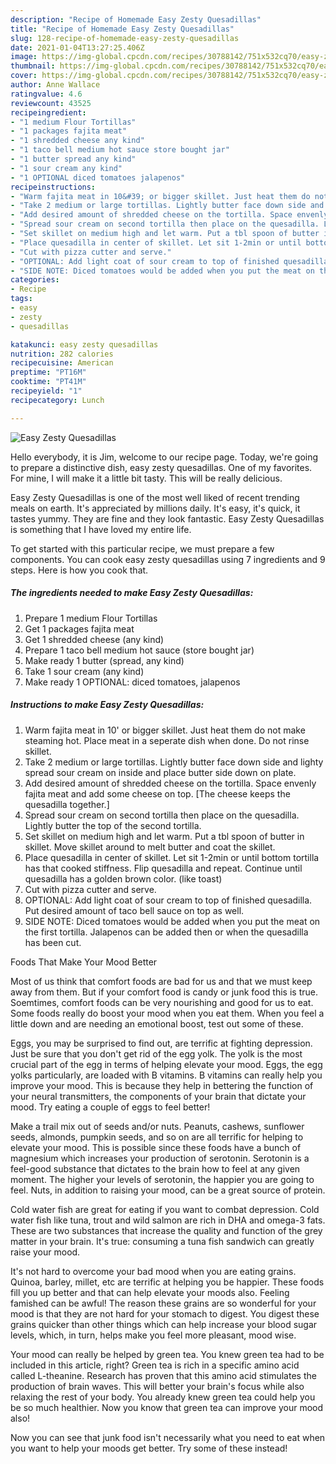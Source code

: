 ```yaml
---
description: "Recipe of Homemade Easy Zesty Quesadillas"
title: "Recipe of Homemade Easy Zesty Quesadillas"
slug: 128-recipe-of-homemade-easy-zesty-quesadillas
date: 2021-01-04T13:27:25.406Z
image: https://img-global.cpcdn.com/recipes/30788142/751x532cq70/easy-zesty-quesadillas-recipe-main-photo.jpg
thumbnail: https://img-global.cpcdn.com/recipes/30788142/751x532cq70/easy-zesty-quesadillas-recipe-main-photo.jpg
cover: https://img-global.cpcdn.com/recipes/30788142/751x532cq70/easy-zesty-quesadillas-recipe-main-photo.jpg
author: Anne Wallace
ratingvalue: 4.6
reviewcount: 43525
recipeingredient:
- "1 medium Flour Tortillas"
- "1 packages fajita meat"
- "1 shredded cheese any kind"
- "1 taco bell medium hot sauce store bought jar"
- "1 butter spread any kind"
- "1 sour cream any kind"
- "1 OPTIONAL diced tomatoes jalapenos"
recipeinstructions:
- "Warm fajita meat in 10&#39; or bigger skillet. Just heat them do not make steaming hot. Place meat in a seperate dish when done. Do not rinse skillet."
- "Take 2 medium or large tortillas. Lightly butter face down side and lighty spread sour cream on inside and place butter side down on plate."
- "Add desired amount of shredded cheese on the tortilla. Space envenly fajita meat and add some cheese on top. [The cheese keeps the quesadilla together.]"
- "Spread sour cream on second tortilla then place on the quesadilla. Lightly butter the top of the second tortilla."
- "Set skillet on medium high and let warm. Put a tbl spoon of butter in skillet. Move skillet around to melt butter and coat the skillet."
- "Place quesadilla in center of skillet. Let sit 1-2min or until bottom tortilla has that cooked stiffness. Flip quesadilla and repeat. Continue until quesadilla has a golden brown color. (like toast)"
- "Cut with pizza cutter and serve."
- "OPTIONAL: Add light coat of sour cream to top of finished quesadilla. Put desired amount of taco bell sauce on top as well."
- "SIDE NOTE: Diced tomatoes would be added when you put the meat on the first tortilla. Jalapenos can be added then or when the quesadilla has been cut."
categories:
- Recipe
tags:
- easy
- zesty
- quesadillas

katakunci: easy zesty quesadillas 
nutrition: 282 calories
recipecuisine: American
preptime: "PT16M"
cooktime: "PT41M"
recipeyield: "1"
recipecategory: Lunch

---
```



![Easy Zesty Quesadillas](https://img-global.cpcdn.com/recipes/30788142/751x532cq70/easy-zesty-quesadillas-recipe-main-photo.jpg)

Hello everybody, it is Jim, welcome to our recipe page. Today, we're going to prepare a distinctive dish, easy zesty quesadillas. One of my favorites. For mine, I will make it a little bit tasty. This will be really delicious.



Easy Zesty Quesadillas is one of the most well liked of recent trending meals on earth. It's appreciated by millions daily. It's easy, it's quick, it tastes yummy. They are fine and they look fantastic. Easy Zesty Quesadillas is something that I have loved my entire life.


To get started with this particular recipe, we must prepare a few components. You can cook easy zesty quesadillas using 7 ingredients and 9 steps. Here is how you cook that.

<!--inarticleads1-->

##### The ingredients needed to make Easy Zesty Quesadillas:

1. Prepare 1 medium Flour Tortillas
1. Get 1 packages fajita meat
1. Get 1 shredded cheese (any kind)
1. Prepare 1 taco bell medium hot sauce (store bought jar)
1. Make ready 1 butter (spread, any kind)
1. Take 1 sour cream (any kind)
1. Make ready 1 OPTIONAL: diced tomatoes, jalapenos




<!--inarticleads2-->

##### Instructions to make Easy Zesty Quesadillas:

1. Warm fajita meat in 10&#39; or bigger skillet. Just heat them do not make steaming hot. Place meat in a seperate dish when done. Do not rinse skillet.
1. Take 2 medium or large tortillas. Lightly butter face down side and lighty spread sour cream on inside and place butter side down on plate.
1. Add desired amount of shredded cheese on the tortilla. Space envenly fajita meat and add some cheese on top. [The cheese keeps the quesadilla together.]
1. Spread sour cream on second tortilla then place on the quesadilla. Lightly butter the top of the second tortilla.
1. Set skillet on medium high and let warm. Put a tbl spoon of butter in skillet. Move skillet around to melt butter and coat the skillet.
1. Place quesadilla in center of skillet. Let sit 1-2min or until bottom tortilla has that cooked stiffness. Flip quesadilla and repeat. Continue until quesadilla has a golden brown color. (like toast)
1. Cut with pizza cutter and serve.
1. OPTIONAL: Add light coat of sour cream to top of finished quesadilla. Put desired amount of taco bell sauce on top as well.
1. SIDE NOTE: Diced tomatoes would be added when you put the meat on the first tortilla. Jalapenos can be added then or when the quesadilla has been cut.




Foods That Make Your Mood Better


Most of us think that comfort foods are bad for us and that we must keep away from them. But if your comfort food is candy or junk food this is true. Soemtimes, comfort foods can be very nourishing and good for us to eat. Some foods really do boost your mood when you eat them. When you feel a little down and are needing an emotional boost, test out some of these.

Eggs, you may be surprised to find out, are terrific at fighting depression. Just be sure that you don't get rid of the egg yolk. The yolk is the most crucial part of the egg in terms of helping elevate your mood. Eggs, the egg yolks particularly, are loaded with B vitamins. B vitamins can really help you improve your mood. This is because they help in bettering the function of your neural transmitters, the components of your brain that dictate your mood. Try eating a couple of eggs to feel better!

Make a trail mix out of seeds and/or nuts. Peanuts, cashews, sunflower seeds, almonds, pumpkin seeds, and so on are all terrific for helping to elevate your mood. This is possible since these foods have a bunch of magnesium which increases your production of serotonin. Serotonin is a feel-good substance that dictates to the brain how to feel at any given moment. The higher your levels of serotonin, the happier you are going to feel. Nuts, in addition to raising your mood, can be a great source of protein.

Cold water fish are great for eating if you want to combat depression. Cold water fish like tuna, trout and wild salmon are rich in DHA and omega-3 fats. These are two substances that increase the quality and function of the grey matter in your brain. It's true: consuming a tuna fish sandwich can greatly raise your mood. 

It's not hard to overcome your bad mood when you are eating grains. Quinoa, barley, millet, etc are terrific at helping you be happier. These foods fill you up better and that can help elevate your moods also. Feeling famished can be awful! The reason these grains are so wonderful for your mood is that they are not hard for your stomach to digest. You digest these grains quicker than other things which can help increase your blood sugar levels, which, in turn, helps make you feel more pleasant, mood wise.

Your mood can really be helped by green tea. You knew green tea had to be included in this article, right? Green tea is rich in a specific amino acid called L-theanine. Research has proven that this amino acid stimulates the production of brain waves. This will better your brain's focus while also relaxing the rest of your body. You already knew green tea could help you be so much healthier. Now you know that green tea can improve your mood also!

Now you can see that junk food isn't necessarily what you need to eat when you want to help your moods get better. Try some of these instead!


